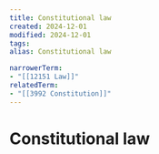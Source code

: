 ```yaml
---
title: Constitutional law
created: 2024-12-01
modified: 2024-12-01
tags: 
alias: Constitutional law

narrowerTerm:
- "[[12151 Law]]"
relatedTerm:
- "[[3992 Constitution]]"
---
```

# Constitutional law

